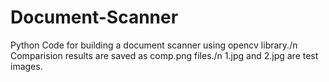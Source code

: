 # Document-Scanner
Python Code for building a document scanner using opencv library./n
Comparision results are saved as comp<number>.png files./n
1.jpg and 2.jpg are test images.
